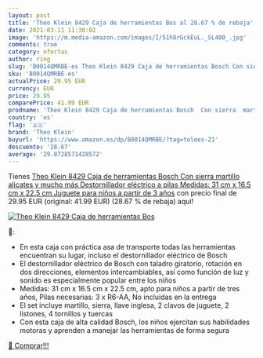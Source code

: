 ```yaml
---
layout: post
title: 'Theo Klein 8429 Caja de herramientas Bos al 28.67 % de rebaja'
date: 2021-03-11 11:30:02
image: 'https://m.media-amazon.com/images/I/51h8rGckEuL._SL400_.jpg'
comments: true
category: ofertas
author: ring
slug: 'B0014QMRBE-es Theo Klein 8429 Caja de herramientas Bosch Con sierra...'
sku: 'B0014QMRBE-es'
actualPrice: 29.95 EUR
currency: EUR
price: 29.95
comparePrice: 41.99 EUR
prodname: 'Theo Klein 8429 Caja de herramientas Bosch  Con sierra  martillo  alicates y mucho más  Destornillador eléctrico a pilas  Medidas: 31 cm x 16.5 cm x 22.5 cm  Juguete para niños a partir de 3 años'
country: 'es'
flag: '🇪🇸'
brand: 'Theo Klein'
buyurl: 'https://www.amazon.es/dp/B0014QMRBE/?tag=tolees-21'
descuento: '28.67'
average: '29.8728571428572'
---
```


Tienes [Theo Klein 8429 Caja de herramientas Bosch  Con sierra  martillo  alicates y mucho más  Destornillador eléctrico a pilas  Medidas: 31 cm x 16.5 cm x 22.5 cm  Juguete para niños a partir de 3 años](https://www.amazon.es/dp/B0014QMRBE/?tag=tolees-21) con precio final de  29.95 EUR (original: 41.99 EUR) (28.67 %  de rebaja) aqui!

[![Theo Klein 8429 Caja de herramientas Bos](https://m.media-amazon.com/images/I/51h8rGckEuL._SL400_.jpg)](https://www.amazon.es/dp/B0014QMRBE/?tag=tolees-21)

🔎:

- En esta caja con práctica asa de transporte todas las herramientas encuentran su lugar, incluso el destornillador eléctrico de Bosch
- El destornillador eléctrico de Bosch con taladro giratorio, rotación en dos direcciones, elementos intercambiables, así como función de luz y sonido es especialmente popular entre los niños
- Medidas: 31 cm x 16.5 cm x 22.5 cm, apto para niños a partir de tres años, Pilas necesarias: 3 x R6-AA, No incluidas en la entrega
- El set incluye martillo, sierra, llave inglesa, 2 clavos de juguete, 2 listones, 4 tornillos y tuercas
- Con esta caja de alta calidad Bosch, los niños ejercitan sus habilidades motoras y aprenden a manejar las herramientas de forma segura

[🛒 Comprar!!!](https://www.amazon.es/dp/B0014QMRBE/?tag=tolees-21)
